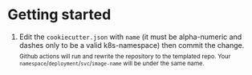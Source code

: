 
# Getting started
1. Edit the `cookiecutter.json` with `name` (it must be alpha-numeric and dashes only to be a valid k8s-namespace) then commit the change.  
<sub>Github actions will run and rewrite the repository to the templated repo. Your `namespace`/`deployment`/`svc`/`image-name` will be under the same name.</sub>